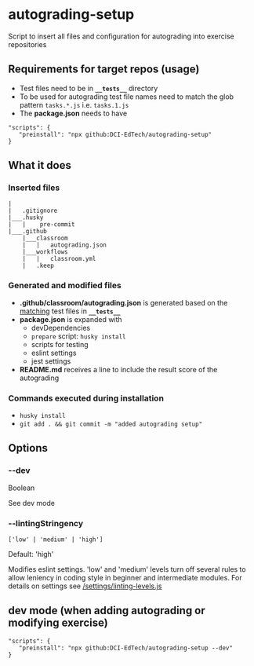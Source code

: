 # autograding-setup
Script to insert all files and configuration for autograding into exercise repositories
## Requirements for target repos (usage)
- Test files need to be in **`__tests__`** directory
- To be used for autograding test file names need to match the glob pattern `tasks.*.js` i.e. `tasks.1.js`
- The **package.json** needs to have
```
"scripts": {
   "preinstall": "npx github:DCI-EdTech/autograding-setup"
}
```
## What it does
### Inserted files
```
|
|   .gitignore
|___.husky
|   |    pre-commit
|___.github
    |___classroom
    |   |   autograding.json
    |___workflows
    |   |   classroom.yml
    |   .keep
```
### Generated and modified files
- **.github/classroom/autograding.json** is generated based on the [matching](#requirements-for-target-repos) test files in **`__tests__`**
- **package.json** is expanded with
  - devDependencies
  - `prepare` script: `husky install`
  - scripts for testing
  - eslint settings
  - jest settings
- **README.md** receives a line to include the result score of the autograding
### Commands executed during installation
- `husky install`
- `git add . && git commit -m "added autograding setup"`

## Options
### --dev
Boolean

See dev mode

### --lintingStringency
```['low' | 'medium' | 'high']```

Default: 'high'

Modifies eslint settings. 'low' and 'medium' levels turn off several rules to allow leniency in coding style in beginner and intermediate modules. For details on settings see [/settings/linting-levels.js](/settings/linting-levels.js)

## dev mode (when adding autograding or modifying exercise)
```
"scripts": {
   "preinstall": "npx github:DCI-EdTech/autograding-setup --dev"
}
```
